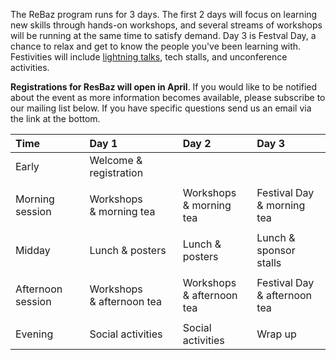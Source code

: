The ReBaz program runs for 3 days. The first 2 days will focus on learning new skills through hands-on workshops, and several streams of workshops will be running at the same time to satisfy demand. Day 3 is Festval Day, a chance to relax and get to know the people you've been learning with. Festivities will include [lightning talks](https://docs.google.com/forms/d/e/1FAIpQLSdLGw_gfABKlOm3XK1jABr4-ZKPQRJiBDsk3eA5vIchbj9tIw/viewform), tech stalls, and unconference activities.

**Registrations for ResBaz will open in April**. If you would like to be notified about the event as more information becomes available, please subscribe to our mailing list below. If you have specific questions send us an email via the link at the bottom.

| Time | Day 1 | Day 2 | Day 3 |
| :--- | :--- | :--- | :--- |
| Early | Welcome & registration&nbsp;&nbsp;&nbsp;&nbsp;&nbsp; |||
|||||<br><br>
| Morning session | Workshops<br>& morning tea | Workshops<br>& morning tea | Festival Day<br>& morning tea |
|||||<br><br>
| Midday | Lunch & posters | Lunch & posters&nbsp;&nbsp;&nbsp;&nbsp;&nbsp; | Lunch & sponsor stalls |
|||||<br><br>
| Afternoon session&nbsp;&nbsp;&nbsp;&nbsp;&nbsp; | Workshops<br>& afternoon tea | Workshops<br>& afternoon tea | Festival Day<br>& afternoon tea |
|||||<br><br>
| Evening | Social activities | Social activities | Wrap up |
